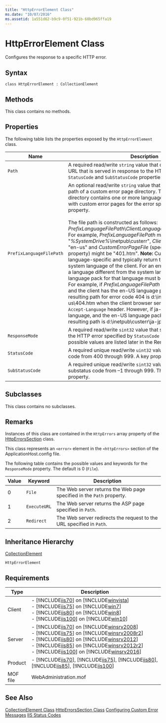 ```yaml
---
title: "HttpErrorElement Class"
ms.date: "10/07/2016"
ms.assetid: 1a551d62-b9c9-0f51-921b-60bd965ffa19
---
```

# HttpErrorElement Class
Configures the response to a specific HTTP error.  
  
## Syntax  
  
```vbs  
class HttpErrorElement : CollectionElement  
```  
  
## Methods  
 This class contains no methods.  
  
## Properties  
 The following table lists the properties exposed by the `HttpErrorElement` class.  
  
|Name|Description|  
|----------|-----------------|  
|`Path`|A required read/write `string` value that contains the file name or URL that is served in response to the HTTP error specified by the `StatusCode` and `SubStatusCode` properties.|  
|`PrefixLanguageFilePath`|An optional read/write `string` value that specifies the physical path of a custom error page directory. The custom error page directory contains one or more language-specific subdirectories with custom error pages for the error specified in the `StatusCode` property.<br /><br /> The file path is constructed as follows: *PrefixLanguageFilePath*\\*ClientLanguageID*\\*CustomErrorPageFile*. For example, *PrefixLanguageFilePath* might be "*%SystemDrive%*\inetpub\custerr", *ClientLanguageID* might be "en-us" and *CustomErrorPageFile* (specified by the `Path` property) might be "401.htm". **Note:**  Custom errors are language-specific and typically return the custom error in the system language of the client. For an error page to be returned in a language different from the system language of the client, the language pack for that language must be installed on the client. For example, if *PrefixLanguageFilePath* is "d:\inetpub\custerr" and the client has the en-US language pack installed, the resulting path for error code 404 is d:\inetpub\custerr\en-us\404.htm when the client browser sends "en-us" in the `Accept-Language` header. However, if ja-JP is the system language, and the en-US language pack is not installed, the resulting path is d:\inetpub\custerr\ja-jp\404.htm.|  
|`ResponseMode`|A required read/write `sint32` value that specifies the response to the HTTP error specified by `StatusCode` and `SubStatusCode`. The possible values are listed later in the Remarks section.|  
|`StatusCode`|A required unique read/write `uint32` value that contains a status code from 400 through 999. A key property.|  
|`SubStatusCode`|A required unique read/write `sint32` value that contains a substatus code from –1 through 999. The default is –1. A key property.|  
  
## Subclasses  
 This class contains no subclasses.  
  
## Remarks  
 Instances of this class are contained in the `HttpErrors` array property of the [HttpErrorsSection](../wmi-provider/httperrorssection-class.md) class.  
  
 This class represents an `<error>` element in the `<httpErrors>` section of the ApplicationHost.config file.  
  
 The following table contains the possible values and keywords for the `ResponseMode` property. The default is 0 (`File`).  
  
|Value|Keyword|Description|  
|-----------|-------------|-----------------|  
|0|`File`|The Web server returns the Web page specified in the `Path` property.|  
|1|`ExecuteURL`|The Web server returns the ASP page specified in `Path`.|  
|2|`Redirect`|The Web server redirects the request to the URL specified in `Path`.|  
  
## Inheritance Hierarchy  
 [CollectionElement](../wmi-provider/collectionelement-class.md)  
  
 `HttpErrorElement`  
  
## Requirements  
  
|Type|Description|  
|----------|-----------------|  
|Client|-   [!INCLUDE[iis70](../wmi-provider/includes/iis70-md.md)] on [!INCLUDE[winvista](../wmi-provider/includes/winvista-md.md)]<br />-   [!INCLUDE[iis75](../wmi-provider/includes/iis75-md.md)] on [!INCLUDE[win7](../wmi-provider/includes/win7-md.md)]<br />-   [!INCLUDE[iis80](../wmi-provider/includes/iis80-md.md)] on [!INCLUDE[win8](../wmi-provider/includes/win8-md.md)]<br />-   [!INCLUDE[iis100](../wmi-provider/includes/iis100-md.md)] on [!INCLUDE[win10](../wmi-provider/includes/win10-md.md)]|  
|Server|-   [!INCLUDE[iis70](../wmi-provider/includes/iis70-md.md)] on [!INCLUDE[winsrv2008](../wmi-provider/includes/winsrv2008-md.md)]<br />-   [!INCLUDE[iis75](../wmi-provider/includes/iis75-md.md)] on [!INCLUDE[winsrv2008r2](../wmi-provider/includes/winsrv2008r2-md.md)]<br />-   [!INCLUDE[iis80](../wmi-provider/includes/iis80-md.md)] on [!INCLUDE[winsrv2012](../wmi-provider/includes/winsrv2012-md.md)]<br />-   [!INCLUDE[iis85](../wmi-provider/includes/iis85-md.md)] on [!INCLUDE[winsrv2012r2](../wmi-provider/includes/winsrv2012r2-md.md)]<br />-   [!INCLUDE[iis100](../wmi-provider/includes/iis100-md.md)] on [!INCLUDE[winsrv2016](../wmi-provider/includes/winsrv2016-md.md)]|  
|Product|-   [!INCLUDE[iis70](../wmi-provider/includes/iis70-md.md)], [!INCLUDE[iis75](../wmi-provider/includes/iis75-md.md)], [!INCLUDE[iis80](../wmi-provider/includes/iis80-md.md)], [!INCLUDE[iis85](../wmi-provider/includes/iis85-md.md)], [!INCLUDE[iis100](../wmi-provider/includes/iis100-md.md)]|  
|MOF file|WebAdministration.mof|  
  
## See Also  
 [CollectionElement Class](../wmi-provider/collectionelement-class.md)
 [HttpErrorsSection Class](../wmi-provider/httperrorssection-class.md)
 [Configuring Custom Error Messages](https://go.microsoft.com/fwlink/?LinkId=61892)
 [IIS Status Codes](https://go.microsoft.com/fwlink/?LinkId=61888)
